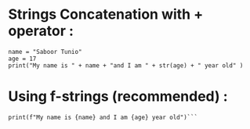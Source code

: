 # Strings Concatenation with + operator :
```
name = "Saboor Tunio"
age = 17
print("My name is " + name + "and I am " + str(age) + " year old" )
```
# Using f-strings (recommended) : 
```
print(f"My name is {name} and I am {age} year old")```